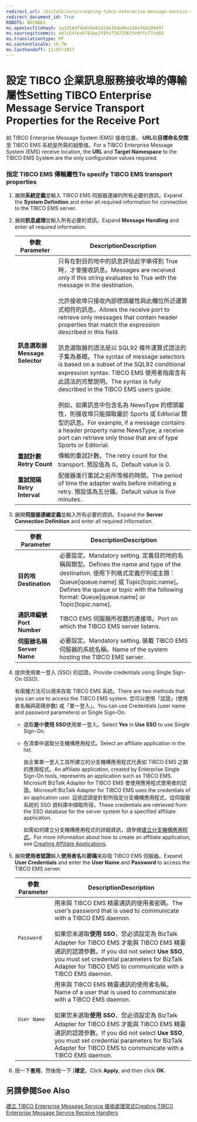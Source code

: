 ```yaml
---
redirect_url: /biztalk/core/creating-tibco-enterprise-message-service-receive-handlers/
redirect_document_id: True
ROBOTS: NOINDEX
ms.openlocfilehash: 1a32564f9e0e9e81624b39ab0ba156e76b109497
ms.sourcegitcommit: dd7c54feab783ae2f8fe75873363fe9ffc77cd66
ms.translationtype: MT
ms.contentlocale: zh-TW
ms.lasthandoff: 11/07/2017
---
```

# <a name="setting-tibco-enterprise-message-service-transport-properties-for-the-receive-port"></a><span data-ttu-id="7d2cd-101">設定 TIBCO 企業訊息服務接收埠的傳輸屬性</span><span class="sxs-lookup"><span data-stu-id="7d2cd-101">Setting TIBCO Enterprise Message Service Transport Properties for the Receive Port</span></span>
<span data-ttu-id="7d2cd-102">如 TIBCO Enterprise Message System (EMS) 接收位置， **URL**和**目標命名空間**至 TIBCO EMS 系統是所需的組態值。</span><span class="sxs-lookup"><span data-stu-id="7d2cd-102">For a TIBCO Enterprise Message System (EMS) receive location, the **URL** and **Target Namespace** to the TIBCO EMS System are the only configuration values required.</span></span>  
  
### <a name="to-specify-tibco-ems-transport-properties"></a><span data-ttu-id="7d2cd-103">指定 TIBCO EMS 傳輸屬性</span><span class="sxs-lookup"><span data-stu-id="7d2cd-103">To specify TIBCO EMS transport properties</span></span>  
  
1.  <span data-ttu-id="7d2cd-104">展開**系統定義**並輸入 TIBCO EMS 伺服器連線的所有必要的資訊。</span><span class="sxs-lookup"><span data-stu-id="7d2cd-104">Expand the **System Definition** and enter all required information for connection to the TIBCO EMS server.</span></span>  
  
2.  <span data-ttu-id="7d2cd-105">展開**訊息處理**並輸入所有必要的資訊。</span><span class="sxs-lookup"><span data-stu-id="7d2cd-105">Expand **Message Handling** and enter all required information.</span></span>  
  
    |<span data-ttu-id="7d2cd-106">參數</span><span class="sxs-lookup"><span data-stu-id="7d2cd-106">Parameter</span></span>|<span data-ttu-id="7d2cd-107">Description</span><span class="sxs-lookup"><span data-stu-id="7d2cd-107">Description</span></span>|  
    |---------------|-----------------|  
    |<span data-ttu-id="7d2cd-108">**訊息選取器**</span><span class="sxs-lookup"><span data-stu-id="7d2cd-108">**Message Selector**</span></span>|<span data-ttu-id="7d2cd-109">只有在對目的地中的訊息評估此字串得到 True 時，才會接收訊息。</span><span class="sxs-lookup"><span data-stu-id="7d2cd-109">Messages are received only if this string evaluates to True with the message in the destination.</span></span><br /><br /> <span data-ttu-id="7d2cd-110">允許接收埠只接收內部標頭屬性與此欄位所述運算式相符的訊息。</span><span class="sxs-lookup"><span data-stu-id="7d2cd-110">Allows the receive port to retrieve only messages that contain header properties that match the expression described in this field.</span></span><br /><br /> <span data-ttu-id="7d2cd-111">訊息選取器的語法是以 SQL92 條件運算式語法的子集為基礎。</span><span class="sxs-lookup"><span data-stu-id="7d2cd-111">The syntax of message selectors is based on a subset of the SQL92 conditional expression syntax.</span></span> <span data-ttu-id="7d2cd-112">TIBCO EMS 使用者指南含有此語法的完整說明。</span><span class="sxs-lookup"><span data-stu-id="7d2cd-112">The syntax is fully described in the TIBCO EMS users guide.</span></span><br /><br /> <span data-ttu-id="7d2cd-113">例如，如果訊息中包含名為 NewsType 的標頭屬性，則接收埠只能擷取屬於 Sports 或 Editorial 類型的訊息。</span><span class="sxs-lookup"><span data-stu-id="7d2cd-113">For example, if a message contains a header property name NewsType, a receive port can retrieve only those that are of type Sports or Editorial.</span></span>|  
    |<span data-ttu-id="7d2cd-114">**重試計數**</span><span class="sxs-lookup"><span data-stu-id="7d2cd-114">**Retry Count**</span></span>|<span data-ttu-id="7d2cd-115">傳輸的重試計數。</span><span class="sxs-lookup"><span data-stu-id="7d2cd-115">The retry count for the transport.</span></span> <span data-ttu-id="7d2cd-116">預設值為 0。</span><span class="sxs-lookup"><span data-stu-id="7d2cd-116">Default value is 0.</span></span>|  
    |<span data-ttu-id="7d2cd-117">**重試間隔**</span><span class="sxs-lookup"><span data-stu-id="7d2cd-117">**Retry Interval**</span></span>|<span data-ttu-id="7d2cd-118">配接器進行重試之前所等候的時間。</span><span class="sxs-lookup"><span data-stu-id="7d2cd-118">The period of time the adapter waits before initiating a retry.</span></span> <span data-ttu-id="7d2cd-119">預設值為五分鐘。</span><span class="sxs-lookup"><span data-stu-id="7d2cd-119">Default value is five minutes.</span></span>|  
  
3.  <span data-ttu-id="7d2cd-120">展開**伺服器連線定義**並輸入所有必要的資訊。</span><span class="sxs-lookup"><span data-stu-id="7d2cd-120">Expand the **Server Connection Definition** and enter all required information.</span></span>  
  
    |<span data-ttu-id="7d2cd-121">參數</span><span class="sxs-lookup"><span data-stu-id="7d2cd-121">Parameter</span></span>|<span data-ttu-id="7d2cd-122">Description</span><span class="sxs-lookup"><span data-stu-id="7d2cd-122">Description</span></span>|  
    |---------------|-----------------|  
    |<span data-ttu-id="7d2cd-123">**目的地**</span><span class="sxs-lookup"><span data-stu-id="7d2cd-123">**Destination**</span></span>|<span data-ttu-id="7d2cd-124">必要設定。</span><span class="sxs-lookup"><span data-stu-id="7d2cd-124">Mandatory setting.</span></span> <span data-ttu-id="7d2cd-125">定義目的地的名稱與類型。</span><span class="sxs-lookup"><span data-stu-id="7d2cd-125">Defines the name and type of the destination.</span></span> <span data-ttu-id="7d2cd-126">使用下列格式定義佇列或主題：Queue[queue.name] 或 Topic[topic.name]。</span><span class="sxs-lookup"><span data-stu-id="7d2cd-126">Defines the queue or topic with the following format: Queue[queue.name] or Topic[topic.name].</span></span>|  
    |<span data-ttu-id="7d2cd-127">**通訊埠編號**</span><span class="sxs-lookup"><span data-stu-id="7d2cd-127">**Port Number**</span></span>|<span data-ttu-id="7d2cd-128">TIBCO EMS 伺服器所收聽的連接埠。</span><span class="sxs-lookup"><span data-stu-id="7d2cd-128">Port on which the TIBCO EMS server listens.</span></span>|  
    |<span data-ttu-id="7d2cd-129">**伺服器名稱**</span><span class="sxs-lookup"><span data-stu-id="7d2cd-129">**Server Name**</span></span>|<span data-ttu-id="7d2cd-130">必要設定。</span><span class="sxs-lookup"><span data-stu-id="7d2cd-130">Mandatory setting.</span></span> <span data-ttu-id="7d2cd-131">裝載 TIBCO EMS 伺服器的系統名稱。</span><span class="sxs-lookup"><span data-stu-id="7d2cd-131">Name of the system hosting the TIBCO EMS server.</span></span>|  
  
4.  <span data-ttu-id="7d2cd-132">提供使用單一登入 (SSO) 的認證。</span><span class="sxs-lookup"><span data-stu-id="7d2cd-132">Provide credentials using Single Sign-On (SSO).</span></span>  
  
     <span data-ttu-id="7d2cd-133">有兩種方法可以用來存取 TIBCO EMS 系統。</span><span class="sxs-lookup"><span data-stu-id="7d2cd-133">There are two methods that you can use to access the TIBCO EMS system.</span></span> <span data-ttu-id="7d2cd-134">您可以使用「認證」(使用者名稱與密碼參數) 或「單一登入」。</span><span class="sxs-lookup"><span data-stu-id="7d2cd-134">You can use Credentials (user name and password parameters) or Single Sign-On.</span></span>  
  
    -   <span data-ttu-id="7d2cd-135">選取**是**中**使用 SSO**使用單一登入。</span><span class="sxs-lookup"><span data-stu-id="7d2cd-135">Select **Yes** in **Use SSO** to use Single Sign-On.</span></span>  
  
    -   <span data-ttu-id="7d2cd-136">在清單中選取分支機構應用程式。</span><span class="sxs-lookup"><span data-stu-id="7d2cd-136">Select an affiliate application in the list.</span></span>  
  
         <span data-ttu-id="7d2cd-137">由企業單一登入工具所建立的分支機構應用程式代表如 TIBCO EMS 之類的應用程式。</span><span class="sxs-lookup"><span data-stu-id="7d2cd-137">An affiliate application, created by Enterprise Single Sign-On tools, represents an application such as TIBCO EMS.</span></span> <span data-ttu-id="7d2cd-138">Microsoft BizTalk Adapter for TIBCO EMS 會使用應用程式使用者的認證。</span><span class="sxs-lookup"><span data-stu-id="7d2cd-138">Microsoft BizTalk Adapter for TIBCO EMS uses the credentials of an application user.</span></span> <span data-ttu-id="7d2cd-139">這些認證是針對所指定分支機構應用程式，從伺服器系統的 SSO 資料庫中擷取所得。</span><span class="sxs-lookup"><span data-stu-id="7d2cd-139">These credentials are retrieved from the SSO database for the server system for a specified affiliate application.</span></span>  
  
         <span data-ttu-id="7d2cd-140">如需如何建立分支機構應用程式的詳細資訊，請參閱[建立分支機構應用程式](../core/creating-affiliate-applications5.md)。</span><span class="sxs-lookup"><span data-stu-id="7d2cd-140">For more information about how to create an affiliate application, see [Creating Affiliate Applications](../core/creating-affiliate-applications5.md).</span></span>  
  
5.  <span data-ttu-id="7d2cd-141">展開**使用者認證**輸入**使用者名**和**密碼**來存取 TIBCO EMS 伺服器。</span><span class="sxs-lookup"><span data-stu-id="7d2cd-141">Expand **User Credentials** and enter the **User Name** and **Password** to access the TIBCO EMS server.</span></span>  
  
    |<span data-ttu-id="7d2cd-142">參數</span><span class="sxs-lookup"><span data-stu-id="7d2cd-142">Parameter</span></span>|<span data-ttu-id="7d2cd-143">Description</span><span class="sxs-lookup"><span data-stu-id="7d2cd-143">Description</span></span>|  
    |---------------|-----------------|  
    |`Password`|<span data-ttu-id="7d2cd-144">用來與 TIBCO EMS 精靈通訊的使用者密碼。</span><span class="sxs-lookup"><span data-stu-id="7d2cd-144">The user’s password that is used to communicate with a TIBCO EMS daemon.</span></span><br /><br /> <span data-ttu-id="7d2cd-145">如果您未選取**使用 SSO**，您必須設定為 BizTalk Adapter for TIBCO EMS 才能與 TIBCO EMS 精靈通訊的認證參數。</span><span class="sxs-lookup"><span data-stu-id="7d2cd-145">If you did not select **Use SSO**, you must set credential parameters for BizTalk Adapter for TIBCO EMS to communicate with a TIBCO EMS daemon.</span></span>|  
    |`User Name`|<span data-ttu-id="7d2cd-146">用來與 TIBCO EMS 精靈通訊的使用者名稱。</span><span class="sxs-lookup"><span data-stu-id="7d2cd-146">Name of a user that is used to communicate with a TIBCO EMS daemon.</span></span><br /><br /> <span data-ttu-id="7d2cd-147">如果您未選取**使用 SSO**，您必須設定為 BizTalk Adapter for TIBCO EMS 才能與 TIBCO EMS 精靈通訊的認證參數。</span><span class="sxs-lookup"><span data-stu-id="7d2cd-147">If you did not select **Use SSO**, you must set credential parameters for BizTalk Adapter for TIBCO EMS to communicate with a TIBCO EMS daemon.</span></span>|  
  
6.  <span data-ttu-id="7d2cd-148">按一下**套用**，然後按一下 [**確定**。</span><span class="sxs-lookup"><span data-stu-id="7d2cd-148">Click **Apply**, and then click **OK**.</span></span>  
  
## <a name="see-also"></a><span data-ttu-id="7d2cd-149">另請參閱</span><span class="sxs-lookup"><span data-stu-id="7d2cd-149">See Also</span></span>  
  [<span data-ttu-id="7d2cd-150">建立 TIBCO Enterprise Message Service 接收處理常式</span><span class="sxs-lookup"><span data-stu-id="7d2cd-150">Creating TIBCO Enterprise Message Service Receive Handlers</span></span>](../core/creating-tibco-enterprise-message-service-receive-handlers.md)